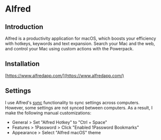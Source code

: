 # Alfred

## Introduction

Alfred is a productivity application for macOS, which boosts your efficiency with hotkeys, keywords and text expansion. Search your Mac and the web, and control your Mac using custom actions with the Powerpack.

## Installation

[https://www.alfredapp.com/](https://www.alfredapp.com/)

## Settings

I use Alfred's [sync](https://www.alfredapp.com/help/advanced/sync/) functionality to sync settings across computers. However, some settings are not synced between computers. As a result, I make the following manual customizations:

* General > Set "Alfred Hotkey" to "Ctrl + Space"
* Features > 1Password > Click "Enabled 1Password Bookmarks"
* Appearance > Select "Alfred macOS" theme
